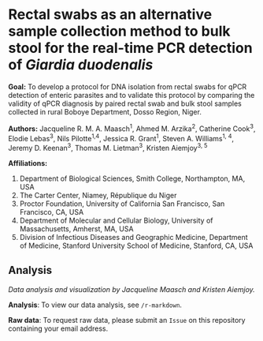 # Rectal swabs as an alternative sample collection method to bulk stool for the real-time PCR detection of *Giardia duodenalis* 

**Goal:** To develop a protocol for DNA isolation from rectal swabs for qPCR detection of enteric parasites and to 
validate this protocol by comparing the validity of qPCR diagnosis by paired rectal swab and bulk stool samples 
collected in rural Boboye Department, Dosso Region, Niger. 

**Authors:** Jacqueline R. M. A. Maasch<sup>1</sup>, Ahmed M. Arzika<sup>2</sup>, Catherine Cook<sup>3</sup>, Elodie Lebas<sup>3</sup>, Nils Pilotte<sup>1,4</sup>, Jessica R. Grant<sup>1</sup>, Steven A. Williams<sup>1, 4</sup>, Jeremy D. Keenan<sup>3</sup>, Thomas M. Lietman<sup>3</sup>, Kristen Aiemjoy<sup>3, 5</sup>

**Affiliations:**
1. Department of Biological Sciences, Smith College, Northampton, MA, USA
2. The Carter Center, Niamey, République du Niger
3. Proctor Foundation, University of California San Francisco, San Francisco, CA, USA
4. Department of Molecular and Cellular Biology, University of Massachusetts, Amherst, MA, USA
5. Division of Infectious Diseases and Geographic Medicine, Department of Medicine, Stanford University School of Medicine, Stanford, CA, USA

## Analysis

*Data analysis and visualization by Jacqueline Maasch and Kristen Aiemjoy.*

**Analysis**: To view our data analysis, see ```/r-markdown```.

**Raw data**: To request raw data, please submit an ```Issue``` on this repository containing your email address.
